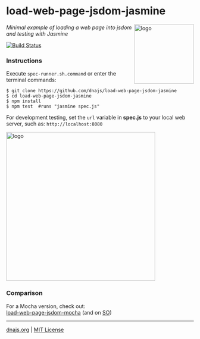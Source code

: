 # load-web-page-jsdom-jasmine
<img src=https://raw.githubusercontent.com/dnajs/dna.js/master/website/static/graphics/dnajs-logo.png
   align=right width=160 alt=logo>
*Minimal example of loading a web page into jsdom and testing with Jasmine*

[![Build Status](https://travis-ci.org/dnajs/load-web-page-jsdom-jasmine.svg)](https://travis-ci.org/dnajs/load-web-page-jsdom-jasmine)

### Instructions
Execute `spec-runner.sh.command` or enter the terminal commands:
```shell
$ git clone https://github.com/dnajs/load-web-page-jsdom-jasmine
$ cd load-web-page-jsdom-jasmine
$ npm install
$ npm test  #runs "jasmine spec.js"
```

For development testing, set the `url` variable in **spec.js** to your local web server, such as:
`http://localhost:8080`

<img src=https://raw.githubusercontent.com/dnajs/load-web-page-jsdom-jasmine/master/screenshot.png
   width=400 alt=logo>

### Comparison
For a Mocha version, check out:<br>
[load-web-page-jsdom-mocha](https://github.com/dnajs/load-web-page-jsdom-mocha) (and on [SO](https://stackoverflow.com/a/43221707))

---
[dnajs.org](http://dnajs.org) | [MIT License](LICENSE.txt)
